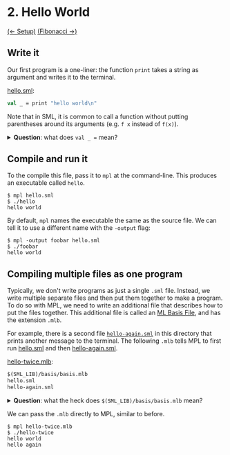 # 2. Hello World

[(← Setup)](../01-setup) [(Fibonacci →)](../03-fibonacci)

## Write it

Our first program is a one-liner: the function `print` takes a string as
argument and writes it to the terminal.

[hello.sml](./hello.sml):
```sml
val _ = print "hello world\n"
```

Note that in SML, it is common to call a function without putting parentheses
around its arguments (e.g. `f x` instead of `f(x)`).

<details>
<summary><strong>Question</strong>: what does <code>val _ =</code> mean?</summary>
<blockquote>
Normally, we use the syntax <code>val ... = ...</code> to introduce a new
variable. For example, <code>val x = 2+2</code> lets us use <code>x</code> to
refer to the value 4.
But in this case, <code>print</code> doesn't return anything interesting, so we
just write <code>val _ = print ...</code> which means "print the thing, but
don't introduce a new variable to refer to the result".
</blockquote>
</details>

## Compile and run it

To the compile this file, pass it to `mpl` at the command-line. This produces
an executable called `hello`.

```console
$ mpl hello.sml
$ ./hello
hello world
```

By default, `mpl` names the executable the same as the source file. We can
tell it to use a different name with the `-output` flag:

```console
$ mpl -output foobar hello.sml
$ ./foobar
hello world
```

## Compiling multiple files as one program

Typically, we don't write programs as just a single `.sml` file. Instead,
we write multiple separate files and then put them together to make a program.
To do so with MPL, we need to write an additional file that describes how to put
the files together. This additional file is called an
[ML Basis File](http://mlton.org/MLBasis), and has the extension `.mlb`.

For example, there is a second file [`hello-again.sml`](./hello-again.sml)
in this directory that prints another message to the terminal.
The following `.mlb` tells MPL to first run
[hello.sml](./hello.sml) and then
[hello-again.sml](./hello-again.sml).

[hello-twice.mlb](./hello-twice.mlb):
```sml
$(SML_LIB)/basis/basis.mlb
hello.sml
hello-again.sml
```

<details>
<summary><strong>Question</strong>: what the heck does <code>$(SML_LIB)/basis/basis.mlb</code> mean?</summary>
<blockquote>
This line tells MPL to include the
<a href="https://smlfamily.github.io/Basis/index.html">SML Basis Library</a>,
which defines important functions such as <code>print</code>.
<br><br>
When we compile a <code>.sml</code> file, MPL implicitly includes the basis
library. But when we use a <code>.mlb</code>, we have to be more explicit.
(This way, our <code>.mlb</code> file
describes <strong>everything</strong> about our program. No hidden pieces!)
</blockquote>
</details>

We can pass the `.mlb` directly to MPL, similar to before.

```console
$ mpl hello-twice.mlb
$ ./hello-twice
hello world
hello again
```
